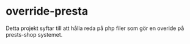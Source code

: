 # override-presta
Detta projekt syftar till att hålla reda på php filer som gör en overide på prests-shop systemet.
